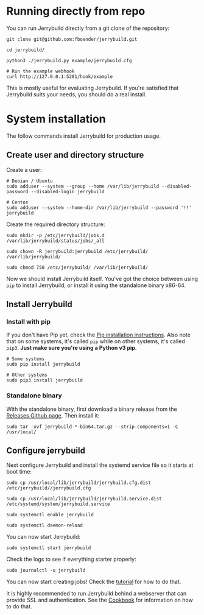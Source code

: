# Running directly from repo

You can run Jerrybuild directly from a git clone of the repository:

    git clone git@github.com:fboender/jerrybuild.git

    cd jerrybuild/

    python3 ./jerrybuild.py example/jerrybuild.cfg

    # Run the example webhook
    curl http://127.0.0.1:5281/hook/example

This is mostly useful for evaluating Jerrybuild. If you're satisfied that
Jerrybuild suits your needs, you should do a real install.

# System installation

The follow commands install Jerrybuild for production usage.

## Create user and directory structure

Create a user:

    # Debian / Ubuntu
    sudo adduser --system --group --home /var/lib/jerrybuild --disabled-password --disabled-login jerrybuild

    # Centos
    sudo adduser --system --home-dir /var/lib/jerrybuild --password '!!' jerrybuild

Create the required directory structure:

    sudo mkdir -p /etc/jerrybuild/jobs.d /var/lib/jerrybuild/status/jobs/_all

    sudo chown -R jerrybuild:jerrybuild /etc/jerrybuild/ /var/lib/jerrybuild/

    sudo chmod 750 /etc/jerrybuild/ /var/lib/jerrybuild/

Now we should install Jerrybuild itself. You've got the choice between using
`pip` to install Jerrybuild, or install it using the standalone binary x86-64.

## Install Jerrybuild

### Install with pip

If you don't have Pip yet, check the [Pip installation
instructions](https://pip.pypa.io/en/stable/installing/). Also note that on
some systems, it's called `pip` while on other systems, it's called `pip3`.
**Just make sure you're using a Python v3 pip**.

    # Some systems
    sudo pip install jerrybuild

    # Other systems
    sudo pip3 install jerrybuild

### Standalone binary

With the standalone binary, first download a binary release from the [Releases
Github page](https://github.com/fboender/jerrybuild/releases). Then install
it:
    
    sudo tar -xvf jerrybuild-*-bin64.tar.gz --strip-components=1 -C /usr/local/
    
## Configure jerrybuild

Next configure Jerrybuild and install the systemd service file so it starts at
boot time:

    sudo cp /usr/local/lib/jerrybuild/jerrybuild.cfg.dist /etc/jerrybuild//jerrybuild.cfg

    sudo cp /usr/local/lib/jerrybuild/jerrybuild.service.dist /etc/systemd/system/jerrybuild.service

    sudo systemctl enable jerrybuild

    sudo systemctl daemon-reload


You can now start Jerrybuild:

    sudo systemctl start jerrybuild

Check the logs to see if everything starter properly:

    sudo journalctl -u jerrybuild

You can now start creating jobs! Check the
[tutorial](https://jerrybuild.readthedocs.io/en/latest/tutorial) for how to do
that.

It is highly recommended to run Jerrybuild behind a webserver that can provide
SSL and authentication. See the
[Cookbook](https://jerrybuild.readthedocs.io/en/latest/cookbook) for
information on how to do that.

